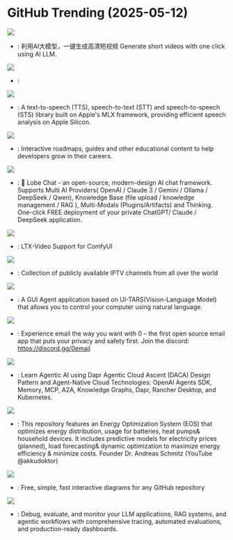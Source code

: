 # GitHub Trending (2025-05-12)

![](https://img.shields.io/badge/Python-New%201-green?style=flat-square&logo=appveyor)
- [](https://github.comundefined): 利用AI大模型，一键生成高清短视频 Generate short videos with one click using AI LLM.

![](https://img.shields.io/badge/TypeScript-New%2031-green?style=flat-square&logo=appveyor)
- [](https://github.comundefined): 

![](https://img.shields.io/badge/Python-New%20242-green?style=flat-square&logo=appveyor)
- [](https://github.comundefined): A text-to-speech (TTS), speech-to-text (STT) and speech-to-speech (STS) library built on Apple's MLX framework, providing efficient speech analysis on Apple Silicon.

![](https://img.shields.io/badge/TypeScript-New%20516-green?style=flat-square&logo=appveyor)
- [](https://github.comundefined): Interactive roadmaps, guides and other educational content to help developers grow in their careers.

![](https://img.shields.io/badge/TypeScript-New%2096-green?style=flat-square&logo=appveyor)
- [](https://github.comundefined): 🤯 Lobe Chat - an open-source, modern-design AI chat framework. Supports Multi AI Providers( OpenAI / Claude 3 / Gemini / Ollama / DeepSeek / Qwen), Knowledge Base (file upload / knowledge management / RAG ), Multi-Modals (Plugins/Artifacts) and Thinking. One-click FREE deployment of your private ChatGPT/ Claude / DeepSeek application.

![](https://img.shields.io/badge/Python-New%20142-green?style=flat-square&logo=appveyor)
- [](https://github.comundefined): LTX-Video Support for ComfyUI

![](https://img.shields.io/badge/TypeScript-New%20112-green?style=flat-square&logo=appveyor)
- [](https://github.comundefined): Collection of publicly available IPTV channels from all over the world

![](https://img.shields.io/badge/TypeScript-New%2081-green?style=flat-square&logo=appveyor)
- [](https://github.comundefined): A GUI Agent application based on UI-TARS(Vision-Language Model) that allows you to control your computer using natural language.

![](https://img.shields.io/badge/TypeScript-New%20386-green?style=flat-square&logo=appveyor)
- [](https://github.comundefined): Experience email the way you want with 0 – the first open source email app that puts your privacy and safety first. Join the discord: https://discord.gg/0email

![](https://img.shields.io/badge/Jupyter%20Notebook-New%20255-green?style=flat-square&logo=appveyor)
- [](https://github.comundefined): Learn Agentic AI using Dapr Agentic Cloud Ascent (DACA) Design Pattern and Agent-Native Cloud Technologies: OpenAI Agents SDK, Memory, MCP, A2A, Knowledge Graphs, Dapr, Rancher Desktop, and Kubernetes.

![](https://img.shields.io/badge/Python-New%2015-green?style=flat-square&logo=appveyor)
- [](https://github.comundefined): This repository features an Energy Optimization System (EOS) that optimizes energy distribution, usage for batteries, heat pumps& household devices. It includes predictive models for electricity prices (planned), load forecasting& dynamic optimization to maximize energy efficiency & minimize costs. Founder Dr. Andreas Schmitz (YouTube @akkudoktor)

![](https://img.shields.io/badge/TypeScript-New%20298-green?style=flat-square&logo=appveyor)
- [](https://github.comundefined): Free, simple, fast interactive diagrams for any GitHub repository

![](https://img.shields.io/badge/Python-New%20100-green?style=flat-square&logo=appveyor)
- [](https://github.comundefined): Debug, evaluate, and monitor your LLM applications, RAG systems, and agentic workflows with comprehensive tracing, automated evaluations, and production-ready dashboards.

